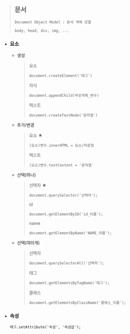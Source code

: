 >## 문서
>```angular2html
>Document Object Model : 문서 객체 모델
>```
>```
>body, head, div, img, ...
>```
+ ### 요소
  + 생성
    >  요소
    >  ```angular2html
    >  document.createElement('태그')
    >  ```
    >  자식
    >  ```angular2html
    >  document.appendChild(부모객체_변수)
    >  ```
    >  텍스트
    >  ```angular2html
    >  document.createTextNode('문자열')
    >  ```
  + 추가/변경
    >  요소 ★
    >  ```angular2html
    >  (요소)변수.innerHTML = 요소/자료형 
    >  ```
    >  텍스트
    >  ```angular2html
    >  (요소)변수.textContent = '문자열'  
    >  ```
  + 선택(하나)
    >선택자 ★
    >```angular2html
    >document.querySelector('선택자');
    >```
    >id
    >```angular2html
    >document.getElementByID('id_이름');
    >```
    >name
    >```angular2html
    >document.getElementByName('NAME_이름');
    >```

  + 선택(여러개)
    >선택자
    >```angular2html
    >document.querySelectorAll('선택자');
    >```
    >태그
    >```angular2html
    >document.getElementsByTagName('태그');
    >```
    >클래스
    >```angular2html
    >document.getElementsByClassName('클래스_이름');
    >```


+ ### 속성
    ```angular2html
    태그.setAttribute('속성', '속성값');
    ```